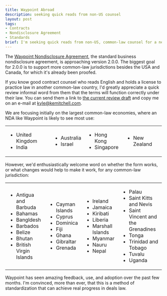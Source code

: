 ```yaml
---
title: Waypoint Abroad
description: seeking quick reads from non-US counsel
layout: post
tags:
- Contracts
- Nondisclosure Agreement
- Standards
brief: I'm seeking quick reads from non-US, common-law counsel for a new, international version of the Waypoint NDA.
---
```


The [Waypoint Nondisclosure Agreement](https://waypointnda.com), the standard business nondisclosure agreement, is approaching version 2.0.0.  The biggest goal for 2.0.0 is to support more common-law jurisdictions besides the USA and Canada, for which it's already been proofed.

If you know good contract counsel who reads English and holds a license to practice law in another common-law country, I'd greatly appreciate a quick review informal word from them that the terms will function correctly under their law.  You can send them a link to [the current review draft](https://waypointnda.com/files/waypoint-nda-2.0.0-pre.2.pdf) and copy me on an e-mail at [kyle@kemitchell.com](mailto:kyle@kemitchell.com).

We are focusing initially on the largest common-law economies, where an NDA like Waypoint is likely to see most use:

<table>
  <tr>
    <td>
      <ul>
        <li>United Kingdom</li>
        <li>India</li>
      </ul>
    </td>
    <td>
      <ul>
        <li>Australia</li>
        <li>Israel</li>
      </ul>
    </td>
    <td>
      <ul>
        <li>Hong Kong</li>
        <li>Singapore</li>
      </ul>
    </td>
    <td>
      <ul>
        <li>New Zealand</li>
      </ul>
    </td>
  </tr>
</table>

However, we'd enthusiastically welcome word on whether the form works, or what changes would help to make it work, for any common-law jurisdiction:

<table>
  <tr>
    <td>
      <ul>
        <li>Antigua and Barbuda</li>
        <li>Bahamas</li>
        <li>Bangldesh</li>
        <li>Barbados</li>
        <li>Belize</li>
        <li>Bhutan</li>
        <li>British Virgin Islands</li>
      </ul>
    </td>
    <td>
      <ul>
        <li>Cayman Islands</li>
        <li>Cyprus</li>
        <li>Dominica</li>
        <li>Fiji</li>
        <li>Ghana</li>
        <li>Gibraltar</li>
        <li>Grenada</li>
      </ul>
    </td>
    <td>
      <ul>
        <li>Ireland</li>
        <li>Jamaica</li>
        <li>Kiribati</li>
        <li>Liberia</li>
        <li>Marshall Islands</li>
        <li>Myanmar</li>
        <li>Nauru</li>
        <li>Nepal</li>
      </ul>
    </td>
    <td>
      <ul>
        <li>Palau</li>
        <li>Saint Kitts and Nevis</li>
        <li>Saint Vincent and the Grenadines</li>
        <li>Tonga</li>
        <li>Trinidad and Tobago</li>
        <li>Tuvalu</li>
        <li>Uganda</li>
      </ul>
    </td>
  </tr>
</table>

Waypoint has seen amazing feedback, use, and adoption over the past few months.  I'm convinced, more than ever, that this is a method of standardization that can achieve real progress in deals law.
